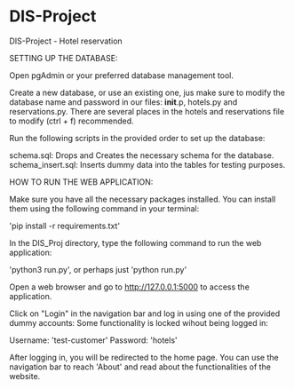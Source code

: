 # DIS-Project
DIS-Project - Hotel reservation

SETTING UP THE DATABASE:

Open pgAdmin or your preferred database management tool.

Create a new database, or use an existing one, jus make sure to modify the database name and password in our files:
__init__.p, hotels.py and reservations.py.
There are several places in the hotels and reservations file to modify (ctrl + f) recommended.

Run the following scripts in the provided order to set up the database:

schema.sql: Drops and Creates the necessary schema for the database.
schema_insert.sql: Inserts dummy data into the tables for testing purposes.


HOW TO RUN THE WEB APPLICATION:

Make sure you have all the necessary packages installed. You can install them using the following command in your terminal:

'pip install -r requirements.txt'

In the DIS_Proj directory, type the following command to run the web application:

'python3 run.py', or perhaps just 'python run.py'

Open a web browser and go to http://127.0.0.1:5000 to access the application.

Click on "Login" in the navigation bar and log in using one of the provided dummy accounts:
Some functionality is locked wihout being logged in:

Username: 'test-customer'
Password: 'hotels'

After logging in, you will be redirected to the home page. You can use the navigation bar to reach 'About' and read about the functionalities of the website.
